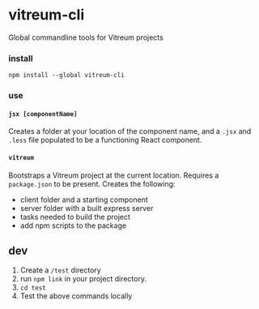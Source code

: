 # vitreum-cli
Global commandline tools for Vitreum projects


### install

```
npm install --global vitreum-cli
```

### use

#### `jsx [componentName]`

Creates a folder at your location of the component name, and a `.jsx` and `.less` file populated to be a functioning React component.


#### `vitreum`

Bootstraps a Vitreum project at the current location. Requires a `package.json` to be present. Creates the following:

- client folder and a starting component
- server folder with a built express server
- tasks needed to build the project
- add npm scripts to the package



## dev

1. Create a `/test` directory
1. run `npm link` in your project directory.
1. `cd test`
1. Test the above commands locally
